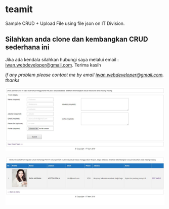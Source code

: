 # teamit
Sample CRUD + Upload File using file json on IT Division.

## Silahkan anda clone dan kembangkan CRUD sederhana ini
Jika ada kendala silahkan hubungi saya melalui email : <iwan.webdeveloper@gmail.com>. Terima kasih

*if any problem please contact me by email <iwan.webdeveloper@gmail.com>. thanks*

![Screenshot](capture-1.JPG)

![Screenshot](capture-2.JPG)

